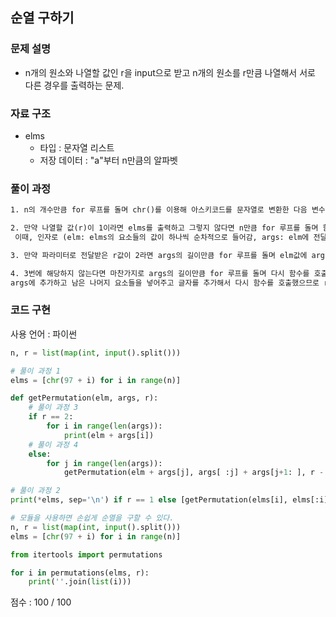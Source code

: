 ## 순열 구하기

### 문제 설명

- n개의 원소와 나열할 값인 r을 input으로 받고 n개의 원소를 r만큼 나열해서 서로 다른 경우를 출력하는 문제.<br>

### 자료 구조

- elms<br>
  - 타입 : 문자열 리스트
  - 저장 데이터 : "a"부터 n만큼의 알파벳

### 풀이 과정

```txt
1. n의 개수만큼 for 루프를 돌며 chr()를 이용해 아스키코드를 문자열로 변환한 다음 변수 elms에 n만큼 값을 넣어준다.

2. 만약 나열할 값(r)이 1이라면 elms를 출력하고 그렇지 않다면 n만큼 for 루프를 돌며 함수 getPermutation을 호출한다.
 이때, 인자로 (elm: elms의 요소들의 값이 하나씩 순차적으로 들어감, args: elm에 전달한 값을 뺀 나머지 요소들, r: 나열할 수)

3. 만약 파라미터로 전달받은 r값이 2라면 args의 길이만큼 for 루프를 돌며 elm값에 args[i]값을 더한 값을 출력한다.

4. 3번에 해당하지 않는다면 마찬가지로 args의 길이만큼 for 루프를 돌며 다시 함수를 호출하는데 이때의 인자값으로 elm에 추가할 값을 더해준 뒤,
args에 추가하고 남은 나머지 요소들을 넣어주고 글자를 추가해서 다시 함수를 호출했으므로 r의 수를 -1해서 호출한다.
```

### 코드 구현

사용 언어 : 파이썬

```py
n, r = list(map(int, input().split()))

# 풀이 과정 1
elms = [chr(97 + i) for i in range(n)]

def getPermutation(elm, args, r):
    # 풀이 과정 3
    if r == 2:
        for i in range(len(args)):
            print(elm + args[i])
    # 풀이 과정 4
    else:
        for j in range(len(args)):
            getPermutation(elm + args[j], args[ :j] + args[j+1: ], r - 1)

# 풀이 과정 2
print(*elms, sep='\n') if r == 1 else [getPermutation(elms[i], elms[:i] + elms[i+1:], r) for i in range(n)]
```

```py
# 모듈을 사용하면 손쉽게 순열을 구할 수 있다.
n, r = list(map(int, input().split()))
elms = [chr(97 + i) for i in range(n)]

from itertools import permutations

for i in permutations(elms, r):
    print(''.join(list(i)))
```

점수 : 100 / 100<br>
